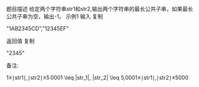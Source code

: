 题目描述
给定两个字符串str1和str2,输出两个字符串的最长公共子串，如果最长公共子串为空，输出-1。
示例1
输入
复制

"1AB2345CD","12345EF"

返回值
复制

"2345"

备注:

1≤∣str1∣,∣str2∣≤5 0001 \leq |str_1|, |str_2| \leq 5\,0001≤∣str1​∣,∣str2​∣≤5000


